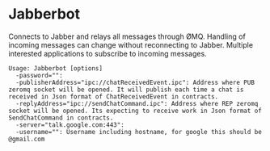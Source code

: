 Jabberbot
=========

Connects to Jabber and relays all messages through ØMQ. Handling of incoming messages can change without reconnecting to Jabber. Multiple interested applications to subscribe to incoming messages.

    Usage: Jabberbot [options]
      -password="": 
      -publisherAddress="ipc://chatReceivedEvent.ipc": Address where PUB zeromq socket will be opened. It will publish each time a chat is received in Json format of ChatReceivedEvent in contracts.
      -replyAddress="ipc://sendChatCommand.ipc": Address where REP zeromq socket will be opened. Its expecting to receive work in Json format of SendChatCommand in contracts.
      -server="talk.google.com:443": 
      -username="": Username including hostname, for google this should be @gmail.com
